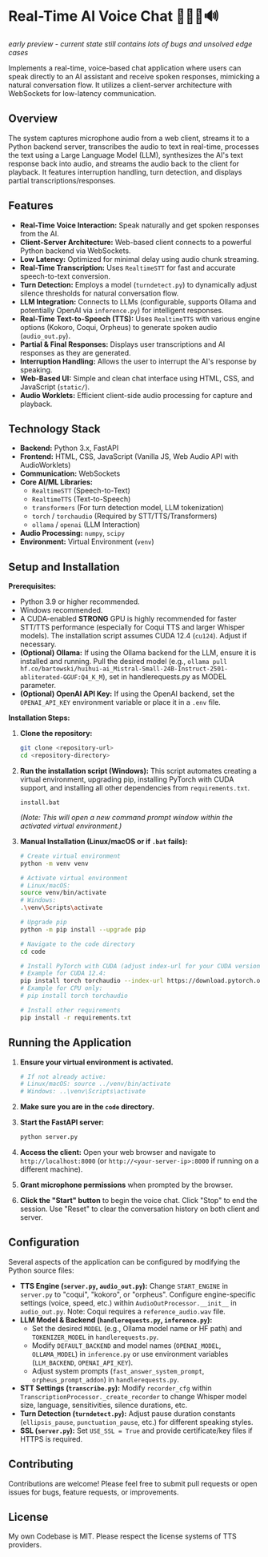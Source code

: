 # Real-Time AI Voice Chat 🎤💬🧠🔊

*early preview - current state still contains lots of bugs and unsolved edge cases*

Implements a real-time, voice-based chat application where users can speak directly to an AI assistant and receive spoken responses, mimicking a natural conversation flow. It utilizes a client-server architecture with WebSockets for low-latency communication.

## Overview

The system captures microphone audio from a web client, streams it to a Python backend server, transcribes the audio to text in real-time, processes the text using a Large Language Model (LLM), synthesizes the AI's text response back into audio, and streams the audio back to the client for playback. It features interruption handling, turn detection, and displays partial transcriptions/responses.

## Features

*   **Real-Time Voice Interaction:** Speak naturally and get spoken responses from the AI.
*   **Client-Server Architecture:** Web-based client connects to a powerful Python backend via WebSockets.
*   **Low Latency:** Optimized for minimal delay using audio chunk streaming.
*   **Real-Time Transcription:** Uses `RealtimeSTT` for fast and accurate speech-to-text conversion.
*   **Turn Detection:** Employs a model (`turndetect.py`) to dynamically adjust silence thresholds for natural conversation flow.
*   **LLM Integration:** Connects to LLMs (configurable, supports Ollama and potentially OpenAI via `inference.py`) for intelligent responses.
*   **Real-Time Text-to-Speech (TTS):** Uses `RealtimeTTS` with various engine options (Kokoro, Coqui, Orpheus) to generate spoken audio (`audio_out.py`).
*   **Partial & Final Responses:** Displays user transcriptions and AI responses as they are generated.
*   **Interruption Handling:** Allows the user to interrupt the AI's response by speaking.
*   **Web-Based UI:** Simple and clean chat interface using HTML, CSS, and JavaScript (`static/`).
*   **Audio Worklets:** Efficient client-side audio processing for capture and playback.

## Technology Stack

*   **Backend:** Python 3.x, FastAPI
*   **Frontend:** HTML, CSS, JavaScript (Vanilla JS, Web Audio API with AudioWorklets)
*   **Communication:** WebSockets
*   **Core AI/ML Libraries:**
    *   `RealtimeSTT` (Speech-to-Text)
    *   `RealtimeTTS` (Text-to-Speech)
    *   `transformers` (For turn detection model, LLM tokenization)
    *   `torch` / `torchaudio` (Required by STT/TTS/Transformers)
    *   `ollama` / `openai` (LLM Interaction)
*   **Audio Processing:** `numpy`, `scipy`
*   **Environment:** Virtual Environment (`venv`)

## Setup and Installation

**Prerequisites:**

*   Python 3.9 or higher recommended.
*   Windows recommended.
*   A CUDA-enabled **STRONG** GPU is highly recommended for faster STT/TTS performance (especially for Coqui TTS and larger Whisper models). The installation script assumes CUDA 12.4 (`cu124`). Adjust if necessary.
*   **(Optional) Ollama:** If using the Ollama backend for the LLM, ensure it is installed and running. Pull the desired model (e.g., `ollama pull hf.co/bartowski/huihui-ai_Mistral-Small-24B-Instruct-2501-abliterated-GGUF:Q4_K_M`), set in handlerequests.py as MODEL parameter.
*   **(Optional) OpenAI API Key:** If using the OpenAI backend, set the `OPENAI_API_KEY` environment variable or place it in a `.env` file.

**Installation Steps:**

1.  **Clone the repository:**
    ```bash
    git clone <repository-url>
    cd <repository-directory>
    ```

2.  **Run the installation script (Windows):**
    This script automates creating a virtual environment, upgrading pip, installing PyTorch with CUDA support, and installing all other dependencies from `requirements.txt`.
    ```batch
    install.bat
    ```
    *(Note: This will open a new command prompt window within the activated virtual environment.)*

3.  **Manual Installation (Linux/macOS or if `.bat` fails):**
    ```bash
    # Create virtual environment
    python -m venv venv

    # Activate virtual environment
    # Linux/macOS:
    source venv/bin/activate
    # Windows:
    .\venv\Scripts\activate

    # Upgrade pip
    python -m pip install --upgrade pip

    # Navigate to the code directory
    cd code

    # Install PyTorch with CUDA (adjust index-url for your CUDA version or CPU)
    # Example for CUDA 12.4:
    pip install torch torchaudio --index-url https://download.pytorch.org/whl/cu124
    # Example for CPU only:
    # pip install torch torchaudio

    # Install other requirements
    pip install -r requirements.txt
    ```

## Running the Application

1.  **Ensure your virtual environment is activated.**
    ```bash
    # If not already active:
    # Linux/macOS: source ../venv/bin/activate
    # Windows: ..\venv\Scripts\activate
    ```

2.  **Make sure you are in the `code` directory.**

3.  **Start the FastAPI server:**
    ```bash
    python server.py
    ```

4.  **Access the client:**
    Open your web browser and navigate to `http://localhost:8000` (or `http://<your-server-ip>:8000` if running on a different machine).

5.  **Grant microphone permissions** when prompted by the browser.

6.  **Click the "Start" button** to begin the voice chat. Click "Stop" to end the session. Use "Reset" to clear the conversation history on both client and server.

## Configuration

Several aspects of the application can be configured by modifying the Python source files:

*   **TTS Engine (`server.py`, `audio_out.py`):** Change `START_ENGINE` in `server.py` to "coqui", "kokoro", or "orpheus". Configure engine-specific settings (voice, speed, etc.) within `AudioOutProcessor.__init__` in `audio_out.py`. Note: Coqui requires a `reference_audio.wav` file.
*   **LLM Model & Backend (`handlerequests.py`, `inference.py`):**
    *   Set the desired `MODEL` (e.g., Ollama model name or HF path) and `TOKENIZER_MODEL` in `handlerequests.py`.
    *   Modify `DEFAULT_BACKEND` and model names (`OPENAI_MODEL`, `OLLAMA_MODEL`) in `inference.py` or use environment variables (`LLM_BACKEND`, `OPENAI_API_KEY`).
    *   Adjust system prompts (`fast_answer_system_prompt`, `orpheus_prompt_addon`) in `handlerequests.py`.
*   **STT Settings (`transcribe.py`):** Modify `recorder_cfg` within `TranscriptionProcessor._create_recorder` to change Whisper model size, language, sensitivities, silence durations, etc.
*   **Turn Detection (`turndetect.py`):** Adjust pause duration constants (`ellipsis_pause`, `punctuation_pause`, etc.) for different speaking styles.
*   **SSL (`server.py`):** Set `USE_SSL = True` and provide certificate/key files if HTTPS is required.

## Contributing

Contributions are welcome! Please feel free to submit pull requests or open issues for bugs, feature requests, or improvements.

## License

My own Codebase is MIT.
Please respect the license systems of TTS providers.
